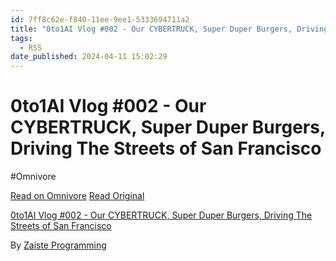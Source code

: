```yaml
---
id: 7ff8c62e-f840-11ee-9ee1-5333694711a2
title: "0to1AI Vlog #002 - Our CYBERTRUCK, Super Duper Burgers, Driving The Streets of San Francisco"
tags:
  - RSS
date_published: 2024-04-11 15:02:29
---
```


# 0to1AI Vlog #002 - Our CYBERTRUCK, Super Duper Burgers, Driving The Streets of San Francisco
#Omnivore

[Read on Omnivore](https://omnivore.app/me/0-to-1-ai-vlog-002-our-cybertruck-super-duper-burgers-driving-th-18ececec1d8)
[Read Original](https://www.youtube.com/watch?v=kxVcSQm7OqU)



[0to1AI Vlog #002 - Our CYBERTRUCK, Super Duper Burgers, Driving The Streets of San Francisco](https:&#x2F;&#x2F;www.youtube.com&#x2F;watch?v&#x3D;kxVcSQm7OqU)

By [Zaiste Programming](https:&#x2F;&#x2F;www.youtube.com&#x2F;@zaisteprogramming)